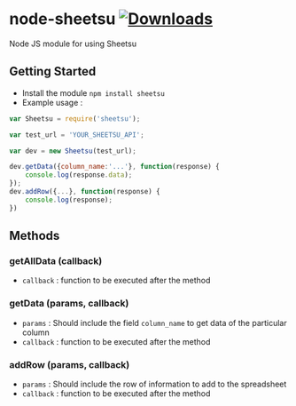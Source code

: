 # node-sheetsu  [![Downloads](https://img.shields.io/npm/dt/sheetsu.svg)](https://www.npmjs.com/package/sheetsu)
Node JS module for using Sheetsu

## Getting Started
* Install the module ```npm install sheetsu```
* Example usage :
```javascript
var Sheetsu = require('sheetsu');

var test_url = 'YOUR_SHEETSU_API';

var dev = new Sheetsu(test_url);

dev.getData({column_name:'...'}, function(response) {
    console.log(response.data);
});
dev.addRow({...}, function(response) {
    console.log(response);
})
```

## Methods

### getAllData (callback)
* ```callback``` : function to be executed after the method

### getData (params, callback)
* ```params``` : Should include the field ```column_name``` to get data of the particular column
* ```callback``` : function to be executed after the method

### addRow (params, callback)
* ```params``` : Should include the row of information to add to the spreadsheet
* ```callback``` : function to be executed after the method
